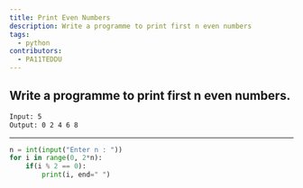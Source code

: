 ```yaml
---
title: Print Even Numbers
description: Write a programme to print first n even numbers
tags:
  - python
contributors:
  - PA11TEDDU
---
```


## Write a programme to print first n even numbers.

```txt
Input: 5
Output: 0 2 4 6 8
```

---

<CodeBlock>

```python
n = int(input("Enter n : "))
for i in range(0, 2*n):
    if(i % 2 == 0):
        print(i, end=" ")
```

</CodeBlock>
